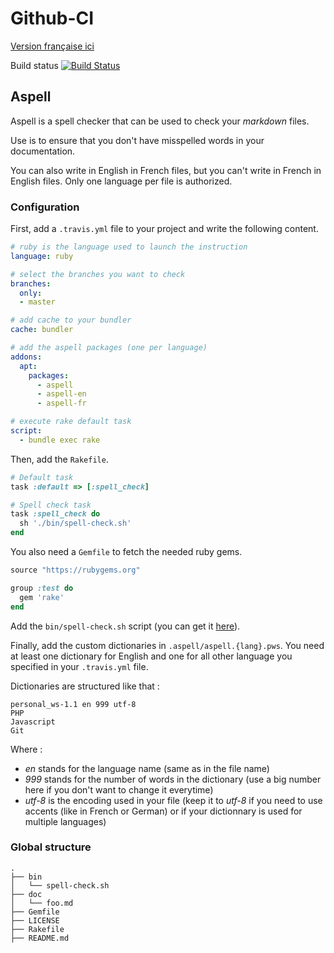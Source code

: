 <!---
#Author: Timothée Moulin
#Date : 2018-01-02
#Language: en
-->

# Github-CI

[Version française ici](README.fr.md)

Build status [![Build Status](https://travis-ci.org/timotheemoulin/github-ci.svg?branch=master)](https://travis-ci.org/timotheemoulin/github-ci)

## Aspell

Aspell is a spell checker that can be used to check your *markdown* files.

Use is to ensure that you don't have misspelled words in your documentation.

You can also write in English in French files, but you can't write in French in English files. Only one language per file is authorized.

### Configuration

First, add a `.travis.yml` file to your project and write the following content.

```yaml
# ruby is the language used to launch the instruction
language: ruby

# select the branches you want to check
branches:
  only:
  - master

# add cache to your bundler
cache: bundler

# add the aspell packages (one per language)
addons:
  apt:
    packages:
      - aspell
      - aspell-en
      - aspell-fr

# execute rake default task
script:
  - bundle exec rake
```

Then, add the `Rakefile`.

```ruby
# Default task
task :default => [:spell_check]

# Spell check task
task :spell_check do
  sh './bin/spell-check.sh'
end
```

You also need a `Gemfile` to fetch the needed ruby gems.

```ruby
source "https://rubygems.org"

group :test do
  gem 'rake'
end
```

Add the `bin/spell-check.sh` script (you can get it [here](https://github.com/timotheemoulin/github-ci/blob/master/bin/spell-check.sh)).

Finally, add the custom dictionaries in `.aspell/aspell.{lang}.pws`. You need at least one dictionary for English and one for all other language you specified in your `.travis.yml` file.

Dictionaries are structured like that :

```
personal_ws-1.1 en 999 utf-8
PHP
Javascript
Git
```

Where : 

* *en* stands for the language name (same as in the file name)
* *999* stands for the number of words in the dictionary (use a big number here if you don't want to change it everytime)
* *utf-8* is the encoding used in your file (keep it to *utf-8* if you need to use accents (like in French or German) or if your dictionnary is used for multiple languages)

### Global structure

```
.
├── bin
│   └── spell-check.sh
├── doc
│   └── foo.md
├── Gemfile
├── LICENSE
├── Rakefile
├── README.md
```